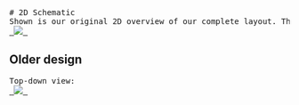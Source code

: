 <pre>
# 2D Schematic
Shown is our original 2D overview of our complete layout. This includes all the components used with exact measurements and dimensions of each part. Producing this schematic was a result of using Adobe Photoshop for precise scaling. 
<a href="https://lh3.googleusercontent.com/UqS-KsH1-RhE-M4wOxbonyLhGLlJCGAq-rPcESQo3YJrI6ijqUcgebmxuOu42uvbtCowEPbz4fN-rRy_VSzdLewaC8ytwqJjlOmWlJvOonoceRxi_hB47ljvgFbNMsX7H4R49jyLmQ=w2400?source=screenshot.guru"> <img src="https://lh3.googleusercontent.com/UqS-KsH1-RhE-M4wOxbonyLhGLlJCGAq-rPcESQo3YJrI6ijqUcgebmxuOu42uvbtCowEPbz4fN-rRy_VSzdLewaC8ytwqJjlOmWlJvOonoceRxi_hB47ljvgFbNMsX7H4R49jyLmQ=w600-h315-p-k" /> </a>
</pre>

## Older design
<pre>
Top-down view:
<a href="https://lh3.googleusercontent.com/5_Qc9ntErPH-aJf4j7MisCgoQbXDs1ECLS09yWA9cB9nmICmY0aELYttiSYt3wxzTQ5MFTkwuFuh6UXsEPbBFHYzDGQ062fKykM9u-B6z6FzMoo4yjMUADwfaltyPDq-fdYYE3MDTA=w2400?source=screenshot.guru"> <img src="https://lh3.googleusercontent.com/5_Qc9ntErPH-aJf4j7MisCgoQbXDs1ECLS09yWA9cB9nmICmY0aELYttiSYt3wxzTQ5MFTkwuFuh6UXsEPbBFHYzDGQ062fKykM9u-B6z6FzMoo4yjMUADwfaltyPDq-fdYYE3MDTA=w600-h315-p-k" /> </a>
</pre>
